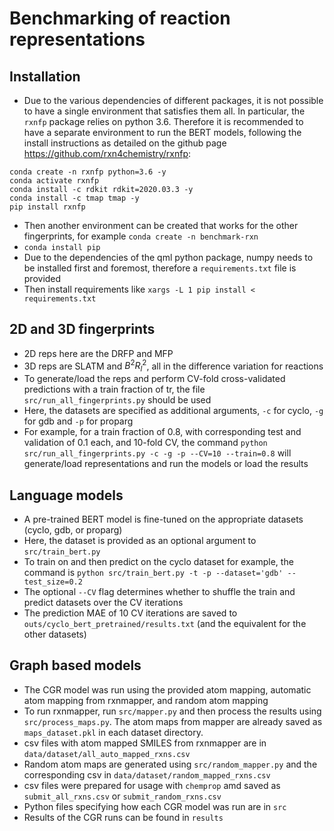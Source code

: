 # Benchmarking of reaction representations

## Installation
- Due to the various dependencies of different packages, it is not possible to have a single environment that satisfies them all. In particular, the `rxnfp` package relies on python 3.6. Therefore it is recommended to have a separate environment to run the BERT models, following the install instructions as detailed on the github page https://github.com/rxn4chemistry/rxnfp:
```commandline
conda create -n rxnfp python=3.6 -y
conda activate rxnfp
conda install -c rdkit rdkit=2020.03.3 -y
conda install -c tmap tmap -y
pip install rxnfp
```
- Then another environment can be created that works for the other fingerprints, for example `conda create -n benchmark-rxn`
- `conda install pip`
- Due to the dependencies of the qml python package, numpy needs to be installed first and foremost, therefore a `requirements.txt` file is provided
- Then install requirements like `xargs -L 1 pip install < requirements.txt`

## 2D and 3D fingerprints
- 2D reps here are the DRFP and MFP
- 3D reps are SLATM and $B^2R^2_l$, all in the difference variation for reactions
- To generate/load the reps and perform CV-fold cross-validated predictions with a train fraction of tr, the file `src/run_all_fingerprints.py` should be used
- Here, the datasets are specified as additional arguments, `-c` for cyclo, `-g` for gdb and `-p` for proparg
- For example, for a train fraction of 0.8, with corresponding test and validation of 0.1 each, and 10-fold CV, the command `python src/run_all_fingerprints.py -c -g -p --CV=10 --train=0.8` will generate/load representations and run the models or load the results

## Language models
- A pre-trained BERT model is fine-tuned on the appropriate datasets (cyclo, gdb, or proparg)
- Here, the dataset is provided as an optional argument to `src/train_bert.py`
- To train on and then predict on the cyclo dataset for example, the command is `python src/train_bert.py -t -p --dataset='gdb' --test_size=0.2`
- The optional `--CV` flag determines whether to shuffle the train and predict datasets over the CV iterations
- The prediction MAE of 10 CV iterations are saved to `outs/cyclo_bert_pretrained/results.txt` (and the equivalent for the other datasets)

## Graph based models 
- The CGR model was run using the provided atom mapping, automatic atom mapping from rxnmapper, and random atom mapping 
- To run rxnmapper, run `src/mapper.py` and then process the results using `src/process_maps.py`. The atom maps from mapper are already saved as `maps_dataset.pkl` in each dataset directory.
- csv files with atom mapped SMILES from rxnmapper are in `data/dataset/all_auto_mapped_rxns.csv`
- Random atom maps are generated using `src/random_mapper.py` and the corresponding csv in `data/dataset/random_mapped_rxns.csv`
- csv files were prepared for usage with `chemprop` amd saved as `submit_all_rxns.csv` or `submit_random_rxns.csv`
- Python files specifying how each CGR model was run are in `src`
- Results of the CGR runs can be found in `results` 